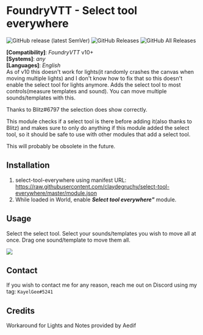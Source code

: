 # FoundryVTT - Select tool everywhere
![GitHub release (latest SemVer)](https://img.shields.io/github/v/release/KayelGee/select-tool-everywhere?style=for-the-badge) 
![GitHub Releases](https://img.shields.io/github/downloads/KayelGee/select-tool-everywhere/latest/total?style=for-the-badge) 
![GitHub All Releases](https://img.shields.io/github/downloads/KayelGee/select-tool-everywhere/total?style=for-the-badge&label=Downloads+total)  

**[Compatibility]**: *FoundryVTT* v10+  
**[Systems]**: *any*  
**[Languages]**: *English*  
As of v10 this doesn't work for lights(it randomly crashes the canvas when moving multiple lights) 
and I don't know how to fix that so this doesn't enable the select tool for lights anymore.
Adds the select tool to most controls(measure templates and sound). 
You can move multiple sounds/templates with this. 

Thanks to Blitz#6797 the selection does show correctly.  

This module checks if a select tool is there before adding it(also thanks to Blitz) and makes sure to only do anything if this module added the select tool, so it should be safe to use with other modules that add a select tool. 

This will probably be obsolete in the future.

## Installation

1. select-tool-everywhere using manifest URL: https://raw.githubusercontent.com/claydegruchy/select-tool-everywhere/master/module.json
2. While loaded in World, enable **_Select tool everywhere"_** module.

## Usage

Select the select tool. Select your sounds/templates you wish to move all at once. Drag one sound/template to move them all.

![](select-tool-everywhere.gif)

## Contact

If you wish to contact me for any reason, reach me out on Discord using my tag: `KayelGee#5241`

## Credits

Workaround for Lights and Notes provided by Aedif
